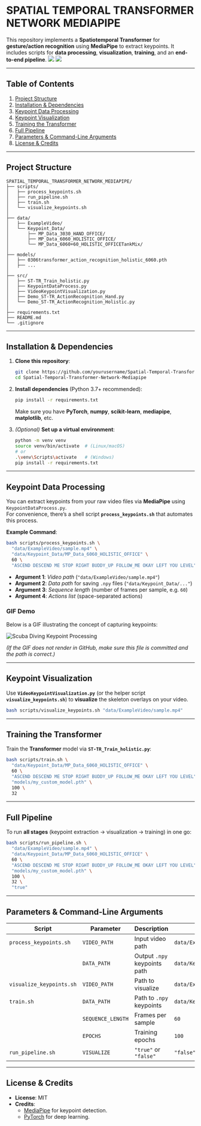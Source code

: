 # SPATIAL TEMPORAL TRANSFORMER NETWORK MEDIAPIPE

This repository implements a **Spatiotemporal Transformer** for **gesture/action recognition** using **MediaPipe** to extract keypoints. It includes scripts for **data processing**, **visualization**, **training**, and an **end-to-end pipeline**.
![](https://github.com/HowardZhangUF/Spatial-Temporal-Transformer-Network-Mediapipe/blob/main/videoDemo.gif)
![](https://github.com/HowardZhangUF/Spatial-Temporal-Transformer-Network-Mediapipe/blob/main/demo.gif)

---

## Table of Contents
1. [Project Structure](#project-structure)  
2. [Installation & Dependencies](#installation--dependencies)  
3. [Keypoint Data Processing](#keypoint-data-processing)  
4. [Keypoint Visualization](#keypoint-visualization)  
5. [Training the Transformer](#training-the-transformer)  
6. [Full Pipeline](#full-pipeline)  
7. [Parameters & Command-Line Arguments](#parameters--command-line-arguments)  
8. [License & Credits](#license--credits)  

---

## Project Structure


```
SPATIAL_TEMPORAL_TRANSFORMER_NETWORK_MEDIAPIPE/
├── scripts/
│   ├── process_keypoints.sh
│   ├── run_pipeline.sh
│   ├── train.sh
│   └── visualize_keypoints.sh
│
├── data/
│   ├── ExampleVideo/
│   └── Keypoint_Data/
│       ├── MP_Data_3030_HAND_OFFICE/
│       ├── MP_Data_6060_HOLISTIC_OFFICE/
│       └── MP_Data_6060+60_HOLISTIC_OFFICETankMix/
│
├── models/
│   ├── 0306transformer_action_recognition_holistic_6060.pth
│   ├── ...
│
├── src/
│   ├── ST-TR_Train_holistic.py
│   ├── KeypointDataProcess.py
│   ├── VideoKeypointVisualization.py
│   ├── Demo_ST-TR_ActionRecognition_Hand.py
│   └── Demo_ST-TR_ActionRecognition_Holistic.py
│
├── requirements.txt
├── README.md
└── .gitignore
```

---

## Installation & Dependencies

1. **Clone this repository**:
   ```bash
   git clone https://github.com/yourusername/Spatial-Temporal-Transformer-Network-Mediapipe.git
   cd Spatial-Temporal-Transformer-Network-Mediapipe
   ```

2. **Install dependencies** (Python 3.7+ recommended):
   ```bash
   pip install -r requirements.txt
   ```
   Make sure you have **PyTorch**, **numpy**, **scikit-learn**, **mediapipe**, **matplotlib**, etc.

3. *(Optional)* **Set up a virtual environment**:
   ```bash
   python -m venv venv
   source venv/bin/activate  # (Linux/macOS)
   # or
   .\venv\Scripts\activate   # (Windows)
   pip install -r requirements.txt
   ```

---

## Keypoint Data Processing

You can extract keypoints from your raw video files via **MediaPipe** using `KeypointDataProcess.py`.  
For convenience, there’s a shell script **`process_keypoints.sh`** that automates this process.

**Example Command**:
```bash
bash scripts/process_keypoints.sh \
  "data/ExampleVideo/sample.mp4" \
  "data/Keypoint_Data/MP_Data_6060_HOLISTIC_OFFICE" \
  60 \
  "ASCEND DESCEND ME STOP RIGHT BUDDY_UP FOLLOW_ME OKAY LEFT YOU LEVEL"
```

- **Argument 1**: *Video path* (`"data/ExampleVideo/sample.mp4"`)
- **Argument 2**: *Data path* for saving `.npy` files (`"data/Keypoint_Data/..."`)
- **Argument 3**: *Sequence length* (number of frames per sample, e.g. `60`)
- **Argument 4**: *Actions list* (space-separated actions)

### GIF Demo

Below is a GIF illustrating the concept of capturing keypoints:

![Scuba Diving Keypoint Processing](Scuba%20Diving%20GIF%20by%20Girls%20that%20Scuba.gif)

*(If the GIF does not render in GitHub, make sure this file is committed and the path is correct.)*

---

## Keypoint Visualization

Use **`VideoKeypointVisualization.py`** (or the helper script **`visualize_keypoints.sh`**) to **visualize** the skeleton overlays on your video.

```bash
bash scripts/visualize_keypoints.sh "data/ExampleVideo/sample.mp4"
```

---

## Training the Transformer

Train the **Transformer** model via **`ST-TR_Train_holistic.py`**:

```bash
bash scripts/train.sh \
  "data/Keypoint_Data/MP_Data_6060_HOLISTIC_OFFICE" \
  60 \
  "ASCEND DESCEND ME STOP RIGHT BUDDY_UP FOLLOW_ME OKAY LEFT YOU LEVEL" \
  "models/my_custom_model.pth" \
  100 \
  32
```

---

## Full Pipeline

To run **all stages** (keypoint extraction → visualization → training) in one go:

```bash
bash scripts/run_pipeline.sh \
  "data/ExampleVideo/sample.mp4" \
  "data/Keypoint_Data/MP_Data_6060_HOLISTIC_OFFICE" \
  60 \
  "ASCEND DESCEND ME STOP RIGHT BUDDY_UP FOLLOW_ME OKAY LEFT YOU LEVEL" \
  "models/my_custom_model.pth" \
  100 \
  32 \
  "true"
```

---

## Parameters & Command-Line Arguments

| Script | Parameter | Description | Default Value |
|--------|-----------|-------------|---------------|
| `process_keypoints.sh` | `VIDEO_PATH` | Input video path | `data/ExampleVideo/sample.mp4` |
| | `DATA_PATH` | Output `.npy` keypoints path | `data/Keypoint_Data/...` |
| `visualize_keypoints.sh` | `VIDEO_PATH` | Path to visualize | `data/ExampleVideo/sample.mp4` |
| `train.sh` | `DATA_PATH` | Path to `.npy` keypoints | `data/Keypoint_Data/...` |
| | `SEQUENCE_LENGTH` | Frames per sample | `60` |
| | `EPOCHS` | Training epochs | `100` |
| `run_pipeline.sh` | `VISUALIZE` | `"true"` or `"false"` | `"false"` |

---

## License & Credits

- **License**: MIT 
- **Credits**:
  - [MediaPipe](https://github.com/google/mediapipe) for keypoint detection.
  - [PyTorch](https://pytorch.org/) for deep learning.
 



